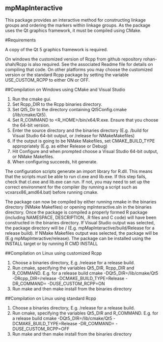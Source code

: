 ## mpMapInteractive

This package provides an interactive method for constructing linkage groups and ordering the markers within linkage groups. As the package uses the Qt graphics framework, it must be compiled using CMake.

#Requirements

A copy of the Qt 5 graphics framework is required. 
 
On windows the customized version of Rcpp from github repository rohan-shah/Rcpp is also required. See the associated Readme file for details on compiling that code. On other platforms you may choose the customized version or the standard Rcpp package by setting the variable USE_CUSTOM_RCPP to either ON or OFF. 

##Compilation on Windows using CMake and Visual Studio

1. Run the cmake gui. 
2. Set Rcpp_DIR to the Rcpp binaries directory. 
3. Set Qt5_Dir to the directory containing Qt5Config.cmake (<Qt5Root>/lib/cmake/Qt5). 
4. Set R_COMMAND to <R_HOME>/bin/x64/R.exe. Ensure that you choose the 64-bit version. 
5. Enter the source directory and the binaries directory (E.g. <mpMapInteractive>/build for Visual Studio 64-bit output, or <mpMapInteractive>/release for NMakeMakefiles)
6. If the output is going to be NMake Makefiles, set CMAKE_BUILD_TYPE appropriately (E.g. as either Release or Debug)
7. Hit Configure and when prompted choose a Visual Studio 64-bit output, or NMake Makefiles.
8. When configuring succeeds, hit generate. 

The configuration scripts generate an import library for R.dll. This means that the scripts must be able to run cl.exe and lib.exe. If this step fails, check that cl.exe and lib.exe can run. If not, you may need to set up the correct environment for the compiler (by running a script such as vcvarsx86_amd64.bat) before running cmake. 

The package can now be compiled by either running nmake in the binaries directory (NMake Makefiles) or opening mpInteractive.sln in the binaries directory. Once the package is compiled a properly formed R package (including NAMESPACE, DESCRIPTION, .R files and C code) will have been constructed in the binaries directory. If Visual Studio output was selected, the package directory will be <mpMapInteractiveBinaries>/<buildType> (E.g. mpMapInteractive/build/Release for a release build). If NMake Makefiles output was selected, the package will be <mpMapInteractiveBinaries> (E.g mpMapInteractive/release). The package can be installed using the INSTALL target or by running R CMD INSTALL <mpMapInteractiveBinariesDir>

##Compilation on Linux using customized Rcpp

1. Choose a binaries directory, E.g. <mpMapInteractiveRoot>/release for a release build. 
2. Run cmake, specifying the variables Qt5_DIR, Rcpp_DIR and R_COMMAND. E.g. for a release build
  cmake <mpMapInteractivRoot> -DQt5_DIR=<Qt5Root>/lib/cmake/Qt5 -DRcpp_DIR=<RcppRoot>/release -DCMAKE_BUILD_TYPE=Release -DR_COMMAND=<PathToR> -DUSE_CUSTOM_RCPP=ON
3. Run make and then make install from the binaries directory

##Compilation on Linux using standard Rcpp

1. Choose a binaries directory, E.g. <mpMapInteractiveRoot>/release for a release build. 
2. Run cmake, specifying the variables Qt5_DIR and R_COMMAND. E.g. for a release build
  cmake <mpMapInteractivRoot> -DQt5_DIR=<Qt5Root>/lib/cmake/Qt5 -DCMAKE_BUILD_TYPE=Release -DR_COMMAND=<PathToR> -DUSE_CUSTOM_RCPP=OFF
3. Run make and then make install from the binaries directory
